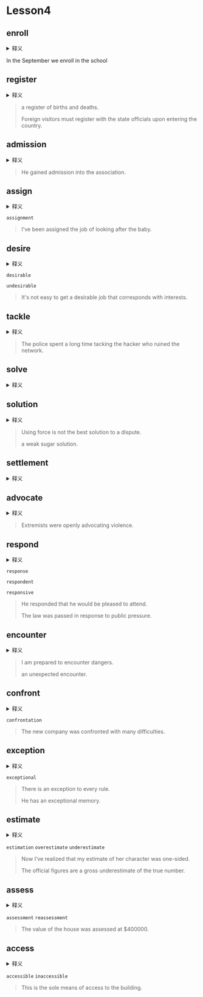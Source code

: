 # Lesson4

## enroll

<details>
<summary>释义</summary>
~ in / on 入学
</details>


In the September we enroll in the school

## register

<details>
<summary>释义</summary>
登记、注册、注册表
    <br>
    registration 注册、登记
</details>

> a register of births and deaths.
>
> Foreign visitors must register with the state officials upon entering the country.

## admission

<details>
<summary>释义</summary>
准许进入、入场费
</details>

> He gained admission into the association.

## assign

<details>
<summary>释义</summary>
指派、分配
    <br>
    assignment （分配的）任务
</details>

`assignment`

> I've been assigned the job of looking after the baby.

## desire

<details>
<summary>释义</summary>
愿望；欲望；渴望a strong wish to have or do sth
    <br>
    desirable 值得期望的
    <br>
    undesirable 不受欢迎的
</details>

`desirable`

`undesirable`


> It's not easy to get a desirable job that corresponds with interests.

## tackle

<details>
<summary>释义</summary>
对付、处理
</details>

> The police spent a long time tacking the hacker who ruined the network.

## solve

<details>
<summary>释义</summary>
解决
    <br>
    unsolved 未解决的
</details>

## solution

<details>
<summary>释义</summary>
解决方法、溶液
</details>

> Using force is not the best solution to a dispute.
>
> a weak sugar solution.

## settlement

<details>
<summary>释义</summary>
解决
</details>

## advocate

<details>
<summary>释义</summary>
拥护、提倡
</details>

> Extremists were openly advocating violence.

## respond

<details>
<summary>释义</summary>
v 回答
    <br>
    response 回答
    <br>
    respondent 响应者、被告
    <br>
    responsive 应答的、赞同的
</details>

`response`

`respondent`

`responsive`

> He responded that he would be pleased to attend.
>
> The law was passed in response to public pressure.

## encounter

<details>
<summary>释义</summary>
遇到、遭遇
</details>

> I am prepared to encounter dangers.
>
> an unexpected encounter.

## confront

<details>
<summary>释义</summary>
迎面遇到
    <br>
    confrontation 对抗
</details>

`confrontation`

> The new company was confronted with many difficulties.

## exception

<details>
<summary>释义</summary>
例外
    <br>
    exceptional 杰出的
</details>

`exceptional`

> There is an  exception to every rule.
>
> He has an exceptional memory.

## estimate

<details>
<summary>释义</summary>
估计
    <br>
    estimation 判断、估计
    overestimate 高估
    underestimate 低估
</details>

`estimation` `overestimate` `underestimate`

> Now I‘ve realized that my estimate of her character was one-sided.
>
> The official figures are a gross underestimate of the true number.

## assess

<details>
<summary>释义</summary>
评估
    <br>
    assessment 评估、评定
    reassessment 重新评估
</details>

`assessment` `reassessment`

> The value of the house was assessed at $400000.

## access

<details>
<summary>释义</summary>
入口、接近
    <br>
    accessible 可接近的、可到达的
    inaccessible 不可接近的
</details>

`accessible` `inaccessible`

> This is the sole means of access to the building.
